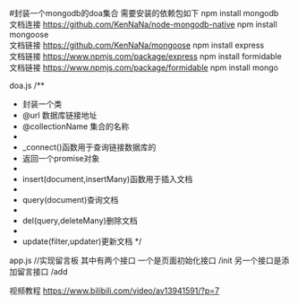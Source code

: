 #封装一个mongodb的doa集合
需要安装的依赖包如下
npm install mongodb   
文档连接  https://github.com/KenNaNa/node-mongodb-native
npm install mongoose  
文档链接  https://github.com/KenNaNa/mongoose
npm install express   
文档链接  https://www.npmjs.com/package/express
npm install formidable  
文档链接 https://www.npmjs.com/package/formidable
npm install mongo


doa.js
/**
 * 封装一个类
 * @url 数据库链接地址
 * @collectionName 集合的名称
 *
 * _connect()函数用于查询链接数据库的
 * 	返回一个promise对象
 *
 * insert(document,insertMany)函数用于插入文档
 *
 * query(document)查询文档
 *
 * del(query,deleteMany)删除文档
 *
 * update(filter,updater)更新文档
 */


app.js
//实现留言板
其中有两个接口
一个是页面初始化接口   /init
另一个接口是添加留言接口   /add


视频教程  https://www.bilibili.com/video/av13941591/?p=7
